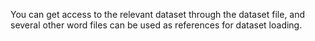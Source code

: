 You can get access to the relevant dataset through the dataset file, and several other word files can be used as references for dataset loading.